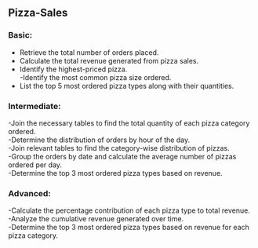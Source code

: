 ## Pizza-Sales

### Basic:    
- Retrieve the total number of orders placed.  
- Calculate the total revenue generated from pizza sales.  
- Identify the highest-priced pizza.  
-Identify the most common pizza size ordered.  
- List the top 5 most ordered pizza types along with their quantities.  


### **Intermediate:**   
-Join the necessary tables to find the total quantity of each pizza category ordered.  
-Determine the distribution of orders by hour of the day.  
-Join relevant tables to find the category-wise distribution of pizzas.  
-Group the orders by date and calculate the average number of pizzas ordered per day.  
-Determine the top 3 most ordered pizza types based on revenue.  

### **Advanced:**  
-Calculate the percentage contribution of each pizza type to total revenue.  
-Analyze the cumulative revenue generated over time.  
-Determine the top 3 most ordered pizza types based on revenue for each pizza category.  
